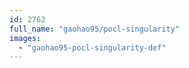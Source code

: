 ```yaml
---
id: 2762
full_name: "gaohao95/pocl-singularity"
images: 
  - "gaohao95-pocl-singularity-def"
---
```

